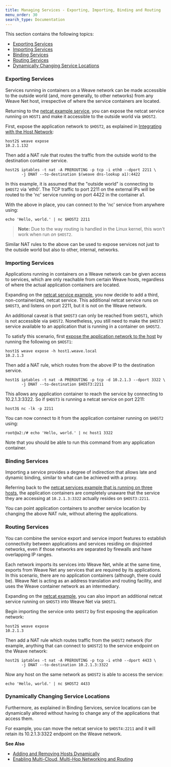 ```yaml
---
title: Managing Services - Exporting, Importing, Binding and Routing
menu_order: 30
search_type: Documentation
---
```


This section contains the following topics: 

 * [Exporting Services](#exporting)
 * [Importing Services](#importing)
 * [Binding Services](#binding)
 * [Routing Services](#routing)
 * [Dynamically Changing Service Locations](#change-location)



### <a name="exporting"></a>Exporting Services

Services running in containers on a Weave network can be made
accessible to the outside world (and, more generally, to other networks)
from any Weave Net host, irrespective of where the service containers are
located.

Returning to the [netcat example service](/site/using-weave.md), 
you can expose the netcat service running on `HOST1` and make it accessible to the outside world via `$HOST2`. 

First, expose the application network to `$HOST2`, as explained in [Integrating with the Host Network](/site/using-weave/host-network-integration.md):

    host2$ weave expose
    10.2.1.132

Then add a NAT rule that routes the traffic from the outside world to the destination container service.

    host2$ iptables -t nat -A PREROUTING -p tcp -i eth0 --dport 2211 \
           -j DNAT --to-destination $(weave dns-lookup a1):4422

In this example, it is assumed that the "outside world" is connecting to `$HOST2` via 'eth0'. The TCP traffic to port 2211 on the external IPs will be routed to the 'nc' service running on port 4422 in the container a1.

With the above in place, you can connect to the 'nc' service from anywhere using:

    echo 'Hello, world.' | nc $HOST2 2211

>**Note:** Due to the way routing is handled in the Linux kernel, this won't work when run *on* `$HOST2`.

Similar NAT rules to the above can be used to expose services not just to the outside world but also to other, internal, networks.

### <a name="importing"></a>Importing Services

Applications running in containers on a Weave network can be given access to services, which are only reachable from certain 
Weave hosts, regardless of where the actual application containers are located.

Expanding on the [netcat service example](/site/using-weave.md), you now decide to add a third, non-containerized, netcat service. This additional netcat service runs on `$HOST3`, and listens on port 2211, but it is not on the Weave network. 

An additional caveat is that `$HOST3` can only be reached from `$HOST1`, which is not accessible via `$HOST2`. Nonetheless, you still need to make the `$HOST3` service available to an application that is running in a container on `$HOST2`.

To satisfy this scenario, first [expose the application network to the host](/site/using-weave/host-network-integration.md) by running the following on `$HOST1`: 

    host1$ weave expose -h host1.weave.local
    10.2.1.3

Then add a NAT rule, which routes from the above IP to the destination service.

    host1$ iptables -t nat -A PREROUTING -p tcp -d 10.2.1.3 --dport 3322 \
           -j DNAT --to-destination $HOST3:2211

This allows any application container to reach the service by connecting to 10.2.1.3:3322. So if `$HOST3` is running a 
netcat service on port 2211:

    host3$ nc -lk -p 2211

You can now connect to it from the application container running on `$HOST2` using:

    root@a2:/# echo 'Hello, world.' | nc host1 3322

Note that you should be able to run this command from any application container.

### <a name="binding"></a>Binding Services

Importing a service provides a degree of indirection that allows late and dynamic binding, similar to what can be achieved with a proxy. 

Referring back to the [netcat services example that is running on three hosts](#importing), the application containers are completely unaware that the service they are accessing at `10.2.1.3:3322` actually resides on `$HOST3:2211`. 

You can point application containers to another service location by changing the above NAT rule, without altering the applications.

### <a name="routing"></a>Routing Services

You can combine the service export and service import features to establish connectivity between applications and services residing on disjointed networks, even if those networks are separated by firewalls and have overlapping IP ranges. 

Each network imports its services into Weave Net, while at the same time, exports from Weave Net any services that are required by its applications. In this scenario, there are no application containers (although, there could be). Weave Net is acting as an address translation and routing facility, and uses the Weave container network as an intermediary.

Expanding on the [netcat example](/site/using-weave.md), you can also import an additional netcat service running on `$HOST3` into Weave Net via `$HOST1`. 

Begin importing the service onto `$HOST2` by first exposing the application network:

    host2$ weave expose
    10.2.1.3

Then add a NAT rule which routes traffic from the `$HOST2` network (for example, anything that can connect to `$HOST2`) to the service endpoint on the Weave network:

    host2$ iptables -t nat -A PREROUTING -p tcp -i eth0 --dport 4433 \
           -j DNAT --to-destination 10.2.1.3:3322

Now any host on the same network as `$HOST2` is able to access the service:

    echo 'Hello, world.' | nc $HOST2 4433

### <a name="change-location"></a>Dynamically Changing Service Locations

Furthermore, as explained in Binding Services, service locations can be dynamically altered without having to change any of the applications that access them.  

For example, you can move the netcat service to `$HOST4:2211`  and it will retain its 10.2.1.3:3322 endpoint on the Weave network.


**See Also**

 * [Adding and Removing Hosts Dynamically](/site/tasks/manage/finding-adding-hosts-dynamically.md)
 * [Enabling Multi-Cloud, Multi-Hop Networking and Routing](/site/tasks/manage/multi-cloud-multi-hop.md)

